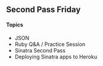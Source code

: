## Second Pass Friday

#### Topics

* JSON
* Ruby Q&A / Practice Session
* Sinatra Second Pass
* Deploying Sinatra apps to Heroku
